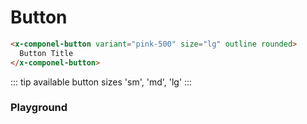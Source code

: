 # Button

```html
<x-componel-button variant="pink-500" size="lg" outline rounded>
  Button Title
</x-componel-button>
```

::: tip available button sizes
'sm', 'md', 'lg'
:::

### Playground

<button-ButtonPlayground />

